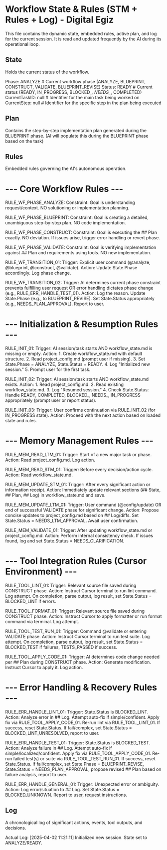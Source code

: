 # Workflow State & Rules (STM + Rules + Log) - Digital Egiz

This file contains the dynamic state, embedded rules, active plan, and log for the current session. It is read and updated frequently by the AI during its operational loop.

## State

Holds the current status of the workflow.

Phase: ANALYZE # Current workflow phase (ANALYZE, BLUEPRINT, CONSTRUCT, VALIDATE, BLUEPRINT_REVISE)
Status: READY # Current status (READY, IN_PROGRESS, BLOCKED_*, NEEDS_*, COMPLETED)
CurrentTaskID: null # Identifier for the main task being worked on
CurrentStep: null # Identifier for the specific step in the plan being executed

## Plan

Contains the step-by-step implementation plan generated during the BLUEPRINT phase.
(AI will populate this during the BLUEPRINT phase based on the task)

## Rules

Embedded rules governing the AI's autonomous operation.

# --- Core Workflow Rules ---

RULE_WF_PHASE_ANALYZE: Constraint: Goal is understanding request/context. NO solutioning or implementation planning.

RULE_WF_PHASE_BLUEPRINT: Constraint: Goal is creating a detailed, unambiguous step-by-step plan. NO code implementation.

RULE_WF_PHASE_CONSTRUCT: Constraint: Goal is executing the ## Plan exactly. NO deviation. If issues arise, trigger error handling or revert phase.

RULE_WF_PHASE_VALIDATE: Constraint: Goal is verifying implementation against ## Plan and requirements using tools. NO new implementation.

RULE_WF_TRANSITION_01: Trigger: Explicit user command (@analyze, @blueprint, @construct, @validate). Action: Update State.Phase accordingly. Log phase change.

RULE_WF_TRANSITION_02: Trigger: AI determines current phase constraint prevents fulfilling user request OR error handling dictates phase change (e.g., RULE_ERR_HANDLE_TEST_01). Action: Log the reason. Update State.Phase (e.g., to BLUEPRINT_REVISE). Set State.Status appropriately (e.g., NEEDS_PLAN_APPROVAL). Report to user.

# --- Initialization & Resumption Rules ---

RULE_INIT_01: Trigger: AI session/task starts AND workflow_state.md is missing or empty. Action: 1. Create workflow_state.md with default structure. 2. Read project_config.md (prompt user if missing). 3. Set State.Phase = ANALYZE, State.Status = READY. 4. Log "Initialized new session." 5. Prompt user for the first task.

RULE_INIT_02: Trigger: AI session/task starts AND workflow_state.md exists. Action: 1. Read project_config.md. 2. Read existing workflow_state.md. 3. Log "Resumed session." 4. Check State.Status: Handle READY, COMPLETED, BLOCKED_, NEEDS_, IN_PROGRESS appropriately (prompt user or report status).

RULE_INIT_03: Trigger: User confirms continuation via RULE_INIT_02 (for IN_PROGRESS state). Action: Proceed with the next action based on loaded state and rules.

# --- Memory Management Rules ---

RULE_MEM_READ_LTM_01: Trigger: Start of a new major task or phase. Action: Read project_config.md. Log action.

RULE_MEM_READ_STM_01: Trigger: Before every decision/action cycle. Action: Read workflow_state.md.

RULE_MEM_UPDATE_STM_01: Trigger: After every significant action or information receipt. Action: Immediately update relevant sections (## State, ## Plan, ## Log) in workflow_state.md and save.

RULE_MEM_UPDATE_LTM_01: Trigger: User command (@config/update) OR end of successful VALIDATE phase for significant change. Action: Propose concise updates to project_config.md based on ## Log/diffs. Set State.Status = NEEDS_LTM_APPROVAL. Await user confirmation.

RULE_MEM_VALIDATE_01: Trigger: After updating workflow_state.md or project_config.md. Action: Perform internal consistency check. If issues found, log and set State.Status = NEEDS_CLARIFICATION.

# --- Tool Integration Rules (Cursor Environment) ---

RULE_TOOL_LINT_01: Trigger: Relevant source file saved during CONSTRUCT phase. Action: Instruct Cursor terminal to run lint command. Log attempt. On completion, parse output, log result, set State.Status = BLOCKED_LINT if errors.

RULE_TOOL_FORMAT_01: Trigger: Relevant source file saved during CONSTRUCT phase. Action: Instruct Cursor to apply formatter or run format command via terminal. Log attempt.

RULE_TOOL_TEST_RUN_01: Trigger: Command @validate or entering VALIDATE phase. Action: Instruct Cursor terminal to run test suite. Log attempt. On completion, parse output, log result, set State.Status = BLOCKED_TEST if failures, TESTS_PASSED if success.

RULE_TOOL_APPLY_CODE_01: Trigger: AI determines code change needed per ## Plan during CONSTRUCT phase. Action: Generate modification. Instruct Cursor to apply it. Log action.

# --- Error Handling & Recovery Rules ---

RULE_ERR_HANDLE_LINT_01: Trigger: State.Status is BLOCKED_LINT. Action: Analyze error in ## Log. Attempt auto-fix if simple/confident. Apply fix via RULE_TOOL_APPLY_CODE_01. Re-run lint via RULE_TOOL_LINT_01. If success, reset State.Status. If fail/complex, set State.Status = BLOCKED_LINT_UNRESOLVED, report to user.

RULE_ERR_HANDLE_TEST_01: Trigger: State.Status is BLOCKED_TEST. Action: Analyze failure in ## Log. Attempt auto-fix if simple/localized/confident. Apply fix via RULE_TOOL_APPLY_CODE_01. Re-run failed test(s) or suite via RULE_TOOL_TEST_RUN_01. If success, reset State.Status. If fail/complex, set State.Phase = BLUEPRINT_REVISE, State.Status = NEEDS_PLAN_APPROVAL, propose revised ## Plan based on failure analysis, report to user.

RULE_ERR_HANDLE_GENERAL_01: Trigger: Unexpected error or ambiguity. Action: Log error/situation to ## Log. Set State.Status = BLOCKED_UNKNOWN. Report to user, request instructions.

## Log

A chronological log of significant actions, events, tool outputs, and decisions.

Actual Log:
[2025-04-02 11:21:11] Initialized new session. State set to ANALYZE/READY.